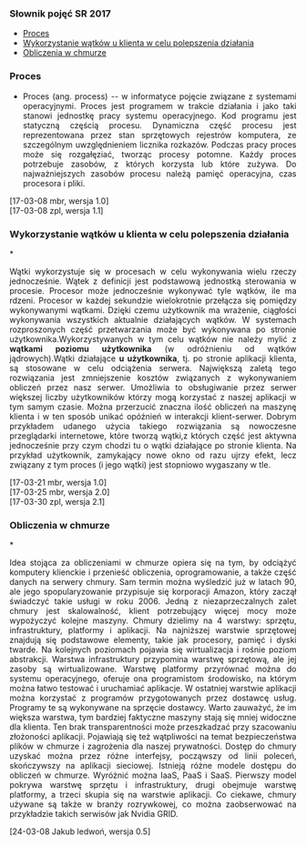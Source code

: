 

### Słownik pojęć SR 2017

* [Proces](#proces)
* [Wykorzystanie wątków u klienta w celu polepszenia działania](#wykorzystanie-wątków-u-klienta-w-celu-polepszenia-działania)
* [Obliczenia w chmurze](#obliczenia-w-chmurze)


### Proces

* <p align="justify">Proces (ang. process) -- w informatyce pojęcie związane z systemami operacyjnymi. Proces jest programem w trakcie działania  i jako taki stanowi jednostkę pracy systemu operacyjnego. Kod programu jest statyczną częścią procesu. Dynamiczna część procesu jest reprezentowana przez stan sprzętowych rejestrów komputera, ze szczególnym uwzględnieniem licznika rozkazów. Podczas pracy proces może się rozgałęziać, tworząc  procesy potomne. Każdy proces potrzebuje zasobów, z których korzysta lub które zużywa. Do najważniejszych zasobów procesu należą pamięć operacyjna, czas procesora i pliki.<br /></p>
[17-03-08 mbr, wersja 1.0]<br />
[17-03-08 zpl, wersja 1.1]<br />


 
### Wykorzystanie wątków u klienta w celu polepszenia działania
*<p align="justify"> Wątki wykorzystuje się w procesach w celu wykonywania wielu rzeczy jednocześnie. Wątek z definicji jest podstawową jednostką sterowania w procesie. Procesor może jednocześnie wykonywać tyle wątków, ile ma rdzeni. Procesor w każdej sekundzie wielokrotnie przełącza się pomiędzy wykonywanymi wątkami. Dzięki czemu użytkownik ma wrażenie, ciągłości wykonywania wszystkich aktualnie działających wątków. W systemach rozproszonych część przetwarzania może być wykonywana po stronie użytkownika.Wykorzystywanych w tym celu wątków nie należy mylić z <b> wątkami poziomu użytkownika</b> (w odróżnieniu od wątków jądrowych).Wątki działające <b>u użytkownika</b>, tj. po stronie aplikacji klienta, są stosowane w celu odciążenia serwera. Największą zaletą tego rozwiązania jest zmniejszenie kosztów związanych z wykonywaniem obliczeń przez nasz serwer. Umożliwia to obsługiwanie przez serwer większej liczby użytkowników którzy mogą korzystać z naszej aplikacji w tym samym czasie. Można przerzucić znaczna ilość obliczeń na maszynę klienta i w ten sposób unikać opóźnień w interakcji klient-serwer. Dobrym przykładem udanego użycia takiego rozwiązania są nowoczesne przeglądarki internetowe, które tworzą wątki,z których część jest aktywna jednocześnie przy czym chodzi tu o wątki działające po stronie klienta. Na przykład użytkownik, zamykający nowe okno od razu ujrzy efekt, lecz związany z tym proces (i jego wątki) jest stopniowo wygaszany w tle.<br /></p>
[17-03-21 mbr, wersja 1.0]<br />
[17-03-25 mbr, wersja 2.0]<br />
[17-03-30 zpl, wersja 2.1]<br />


### Obliczenia w chmurze
*<p align="justify"> Idea stojąca za obliczeniami w chmurze opiera się na tym, by odciążyć komputery klienckie i przenieść obliczenia, oprogramowanie, a także część danych na serwery chmury. Sam termin można wyśledzić już w latach 90, ale jego spopularyzowanie przypisuje się korporacji Amazon, który zaczął świadczyć takie usługi w roku 2006.  Jedną z niezaprzeczalnych zalet chmury jest skalowalność, klient potrzebujący więcej mocy może wypożyczyć kolejne maszyny. Chmury dzielimy na 4 warstwy: sprzętu, infrastruktury, platformy i aplikacji. Na najniższej warstwie sprzętowej znajdują się podstawowe elementy, takie jak procesory, pamięć i dyski twarde. Na kolejnych poziomach pojawia się wirtualizacja i rośnie poziom abstrakcji. Warstwa infrastruktury przypomina warstwę sprzętową, ale jej zasoby są wirtualizowane. Warstwę platformy przyrównać można do systemu operacyjnego, oferuje ona programistom środowisko, na którym można łatwo testować i uruchamiać aplikacje. W ostatniej warstwie aplikacji można korzystać z programów przygotowanych przez dostawcę usług. Programy te są wykonywane na sprzęcie dostawcy. Warto zauważyć, że im większa warstwa, tym bardziej faktyczne maszyny stają się mniej widoczne dla klienta. Ten brak transparentności może przeszkadzać przy szacowaniu złożoności aplikacji. Pojawiają się też wątpliwości na temat bezpieczeństwa plików w chmurze i zagrożenia dla naszej prywatności. Dostęp do chmury uzyskać można przez różne interfejsy, począwszy od linii poleceń, skończywszy na aplikacji sieciowej. Istnieją różne modele dostępu do obliczeń w chmurze. Wyróżnić można IaaS, PaaS i SaaS. Pierwszy model pokrywa warstwę sprzętu i infrastruktury, drugi obejmuje warstwę platformy, a trzeci skupia się na warstwie aplikacji. Co ciekawe, chmury używane są także w branży rozrywkowej, co można zaobserwować na przykładzie takich serwisów jak  Nvidia GRID. <br /></p>
[24-03-08 Jakub ledwoń, wersja 0.5]<br />
